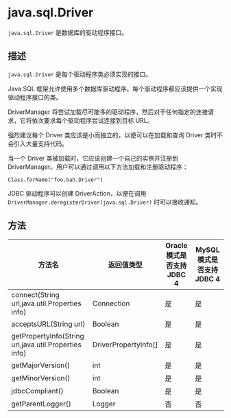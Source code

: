 java.sql.Driver 
====================================

`java.sql.Driver` 是数据库的驱动程序接口。

描述 
-----------------------

`java.sql.Driver` 是每个驱动程序类必须实现的接口。

Java SQL 框架允许使用多个数据库驱动程序。每个驱动程序都应该提供一个实现驱动程序接口的类。

DriverManager 将尝试加载尽可能多的驱动程序，然后对于任何指定的连接请求，它将依次要求每个驱动程序尝试连接到目标 URL。

强烈建议每个 Driver 类应该是小而独立的，以便可以在加载和查询 Driver 类时不会引入大量支持代码。

当一个 Driver 类被加载时，它应该创建一个自己的实例并注册到 DriverManager。用户可以通过调用以下方法加载和注册驱动程序：

```unknow
Class.forName("foo.bah.Driver")
```



JDBC 驱动程序可以创建 DriverAction，以便在调用 `DriverManager.deregisterDriver(java.sql.Driver)` 时可以接收通知。

方法 
-----------------------



|                          方法名                          |         返回值类型          | Oracle 模式是否支持 JDBC 4 | MySQL 模式是否支持 JDBC 4 |
|-------------------------------------------------------|------------------------|----------------------|---------------------|
| connect(String url,java.util.Properties info)         | Connection             | 是                    | 是                   |
| acceptsURL(String url)                                | Boolean                | 是                    | 是                   |
| getPropertyInfo(String url,java.util.Properties info) | DriverPropertyInfo\[\] | 是                    | 是                   |
| getMajorVersion()                                     | int                    | 是                    | 是                   |
| getMinorVersion()                                     | int                    | 是                    | 是                   |
| jdbcCompliant()                                       | Boolean                | 是                    | 是                   |
| getParentLogger()                                     | Logger                 | 否                    | 否                   |


